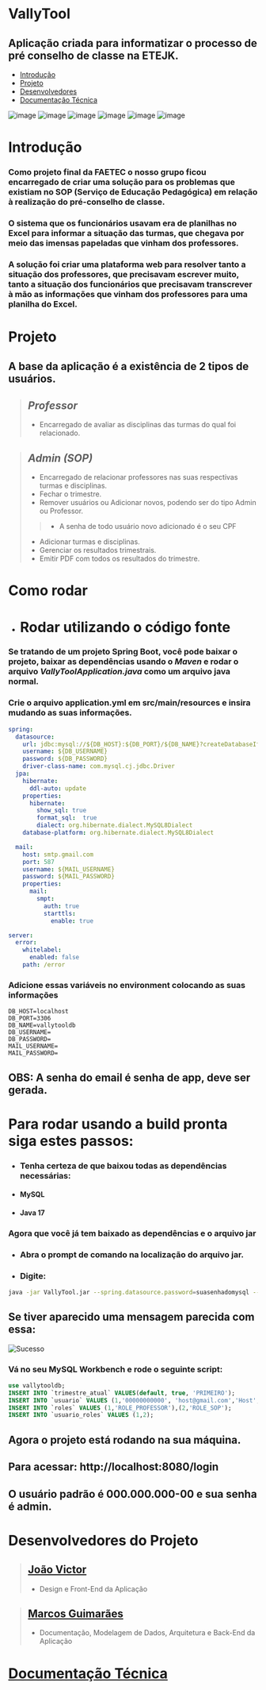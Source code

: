 # VallyTool
## Aplicação criada para informatizar o processo de pré conselho de classe na ETEJK.

- [Introdução](https://github.com/toxxxey/VallyTool#introdu%C3%A7%C3%A3o)  
- [Projeto](https://github.com/toxxxey/VallyTool#projeto) 
- [Desenvolvedores](https://github.com/toxxxey/VallyTool/edit/aula/README.md#desenvolvedores-do-projeto)
- [Documentação Técnica](https://github.com/toxxxey/VallyTool/blob/aula/DOCUMENTACAO.md)

![image](https://user-images.githubusercontent.com/86073233/209441740-f81a5a97-20b5-4df0-ab34-901999a35538.png)
![image](https://user-images.githubusercontent.com/86073233/209441756-1e8afa11-087c-4e49-8c7e-738c07d24dda.png)
![image](https://user-images.githubusercontent.com/86073233/209441772-d5acc514-d45e-4f47-87fc-7369b60fdb32.png)
![image](https://user-images.githubusercontent.com/86073233/209441787-b12f2f66-196e-483b-9b14-30ccc1e789f2.png)
![image](https://user-images.githubusercontent.com/86073233/209441794-ef1942f5-5105-4daf-9536-68358c44643d.png)
![image](https://user-images.githubusercontent.com/86073233/209441824-720524b3-f241-430c-a147-bb8e73ba7009.png)

# Introdução

### Como projeto final da FAETEC o nosso grupo ficou encarregado de criar uma solução para os problemas que existiam no SOP (Serviço de Educação Pedagógica) em relação à realização do pré-conselho de classe.
### O sistema que os funcionários usavam era de planilhas no Excel para informar a situação das turmas, que chegava por meio das imensas papeladas que vinham dos professores.
### A solução foi criar uma plataforma web para resolver tanto a situação dos professores, que precisavam escrever muito, tanto a situação dos funcionários que precisavam transcrever à mão as informações que vinham dos professores para uma planilha do Excel.

# Projeto

## A base da aplicação é a existência de 2 tipos de usuários.

> ## ***Professor***
> - Encarregado de avaliar as disciplinas das turmas do qual foi relacionado.

> ## ***Admin (SOP)***
> - Encarregado de relacionar professores nas suas respectivas turmas e disciplinas.
> - Fechar o trimestre.
> - Remover usuários ou Adicionar novos, podendo ser do tipo Admin ou Professor.
> > - A senha de todo usuário novo adicionado é o seu CPF
> - Adicionar turmas e disciplinas.
> - Gerenciar os resultados trimestrais.
> - Emitir PDF com todos os resultados do trimestre.

# Como rodar
- # Rodar utilizando o código fonte
### Se tratando de um projeto Spring Boot, você pode baixar o projeto, baixar as dependências usando o ***Maven*** e rodar o arquivo ***VallyToolApplication.java*** como um arquivo java normal.

### Crie o arquivo application.yml em src/main/resources e insira mudando as suas informações.

```yml
spring:
  datasource:
    url: jdbc:mysql://${DB_HOST}:${DB_PORT}/${DB_NAME}?createDatabaseIfNotExist=true&useTimezone=true&serverTimezone=UTC
    username: ${DB_USERNAME}
    password: ${DB_PASSWORD}
    driver-class-name: com.mysql.cj.jdbc.Driver
  jpa: 
    hibernate:
      ddl-auto: update
    properties: 
      hibernate:
        show_sql: true
        format_sql:  true
        dialect: org.hibernate.dialect.MySQL8Dialect	
    database-platform: org.hibernate.dialect.MySQL8Dialect

  mail:
    host: smtp.gmail.com
    port: 587
    username: ${MAIL_USERNAME}
    password: ${MAIL_PASSWORD}
    properties:
      mail:
        smpt:
          auth: true
          starttls:
            enable: true

server: 
  error:
    whitelabel: 
      enabled: false
    path: /error
```
### Adicione essas variáveis no environment colocando as suas informações
```
DB_HOST=localhost
DB_PORT=3306
DB_NAME=vallytooldb
DB_USERNAME=
DB_PASSWORD=
MAIL_USERNAME=
MAIL_PASSWORD=
```

## OBS: A senha do email é senha de app, deve ser gerada.


# Para rodar usando a build pronta siga estes passos:

- ### Tenha certeza de que baixou todas as dependências necessárias:
- #### MySQL
- #### Java 17

### Agora que você já tem baixado as dependências e o arquivo jar
- ### Abra o prompt de comando na localização do arquivo jar.
- ### Digite:  
```bash
java -jar VallyTool.jar --spring.datasource.password=suasenhadomysql --spring.datasource.username=seuusuariomysql
```
## Se tiver aparecido uma mensagem parecida com essa:
![Sucesso](https://user-images.githubusercontent.com/86073233/209565313-b617c8a2-8f8f-4449-ace6-68f46016ad14.png)

### Vá no seu MySQL Workbench e rode o seguinte script:
```sql
use vallytooldb;
INSERT INTO `trimestre_atual` VALUES(default, true, 'PRIMEIRO');
INSERT INTO `usuario` VALUES (1,'00000000000', 'host@gmail.com','Host', '$2a$10$JRZrRRmKHjAfVrWQsyP43u3aBgy7oStir847QlIe6YRkWYr1R2CxG');
INSERT INTO `roles` VALUES (1,'ROLE_PROFESSOR'),(2,'ROLE_SOP');
INSERT INTO `usuario_roles` VALUES (1,2);
```

## Agora o projeto está rodando na sua máquina.
## Para acessar: http://localhost:8080/login
## O usuário padrão é 000.000.000-00 e sua senha é admin.

# Desenvolvedores do Projeto

> ## [João Victor](https://github.com/joaorfragoso)
> - Design e Front-End da Aplicação


> ## [Marcos Guimarães](https://github.com/toxxxey)
> - Documentação, Modelagem de Dados, Arquitetura e Back-End da Aplicação  


# [Documentação Técnica](https://github.com/toxxxey/VallyTool/blob/aula/DOCUMENTACAO.md)

